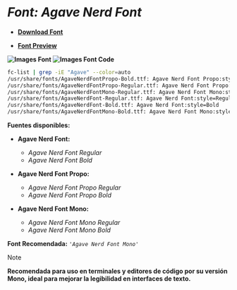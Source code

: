 <!-- Autor: Daniel Benjamin Perez Morales -->
<!-- GitHub: https://github.com/DanielPerezMoralesDev13 -->
<!-- Correo electrónico: danielperezdev@proton.me -->

# ***Font:  Agave Nerd Font***

- **[Download Font](https://github.com/ryanoasis/nerd-fonts/releases/download/v3.2.1/Agave.zip "https://github.com/ryanoasis/nerd-fonts/releases/download/v3.2.1/Agave.zip")**

- **[Font Preview](https://www.programmingfonts.org/#agave "https://www.programmingfonts.org/#agave")**

**![Images Font](../../Fonts/Agave%20Nerd%20Font.png "Fonts/Agave Nerd Font.png")**
**![Images Font Code](../../Font%20Images%20Code/Agave%20Nerd%20Font%20Code.png "Font Images Code/Agave Nerd Font Code.png")**

```bash
fc-list | grep -iE "Agave" --color=auto 
/usr/share/fonts/AgaveNerdFontPropo-Bold.ttf: Agave Nerd Font Propo:style=Bold
/usr/share/fonts/AgaveNerdFontPropo-Regular.ttf: Agave Nerd Font Propo:style=Regular
/usr/share/fonts/AgaveNerdFontMono-Regular.ttf: Agave Nerd Font Mono:style=Regular
/usr/share/fonts/AgaveNerdFont-Regular.ttf: Agave Nerd Font:style=Regular
/usr/share/fonts/AgaveNerdFont-Bold.ttf: Agave Nerd Font:style=Bold
/usr/share/fonts/AgaveNerdFontMono-Bold.ttf: Agave Nerd Font Mono:style=Bold
```

**Fuentes disponibles:**

- **Agave Nerd Font:**
  - *Agave Nerd Font Regular*
  - *Agave Nerd Font Bold*

- **Agave Nerd Font Propo:**
  - *Agave Nerd Font Propo Regular*
  - *Agave Nerd Font Propo Bold*

- **Agave Nerd Font Mono:**
  - *Agave Nerd Font Mono Regular*
  - *Agave Nerd Font Mono Bold*

**Font Recomendada:** *`'Agave Nerd Font Mono'`*

> [!NOTE]
> **Recomendada para uso en terminales y editores de código por su versión Mono, ideal para mejorar la legibilidad en interfaces de texto.**
